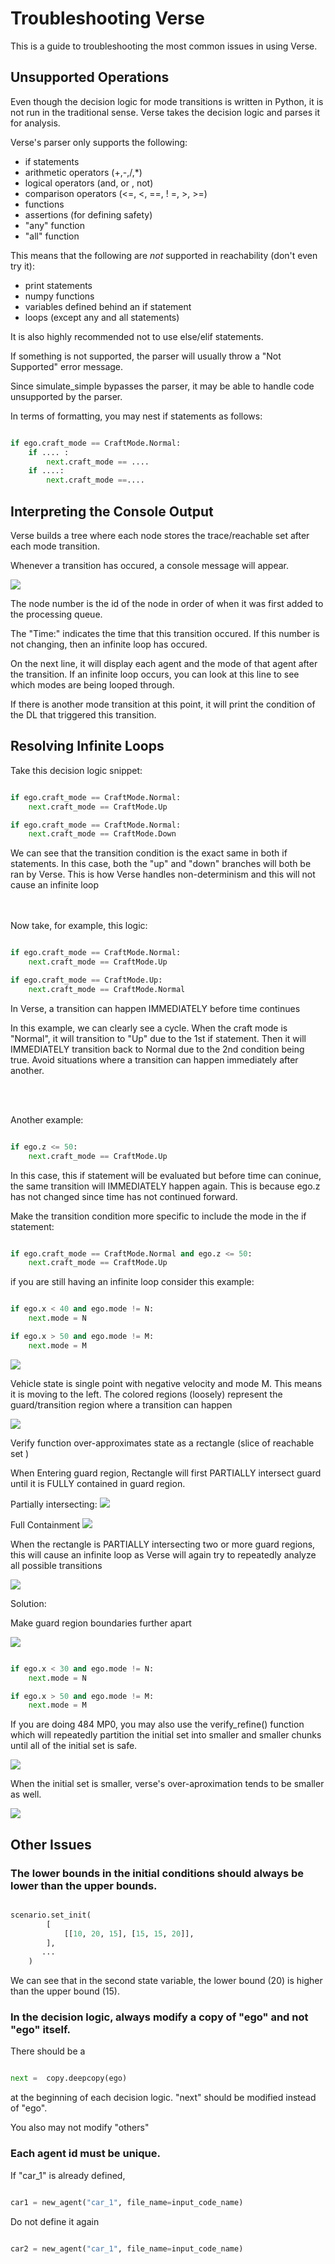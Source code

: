 # Troubleshooting Verse

This is a guide to troubleshooting the most common issues in using Verse.


## Unsupported Operations

Even though the decision logic for mode transitions is written in Python, it is not run in the traditional sense. Verse takes the decision logic and parses it for analysis.

Verse's parser only supports the following:
- if statements
- arithmetic operators (+,-,/,*)
- logical operators (and, or , not)
- comparison operators (<=, <, ==, ! =, >, >=)
- functions
- assertions (for defining safety)
- "any" function
- "all" function


This means that the following are *not* supported in reachability (don't even try it):
- print statements
- numpy functions
- variables defined behind an if statement
- loops (except any and all statements)


It is also highly recommended not to use else/elif statements.

If something is not supported, the parser will usually throw a "Not Supported" error message.

Since simulate_simple bypasses the parser, it may be able to handle code unsupported by the parser. 

In terms of formatting, you may nest if statements as follows:

```python

if ego.craft_mode == CraftMode.Normal:
    if .... :
        next.craft_mode == ....
    if ....:
        next.craft_mode ==....


```
## Interpreting the Console Output 

Verse builds a tree where each node stores the trace/reachable set after each mode transition.

Whenever a transition has occured, a console message will appear.

![](figs/console1.png)

The node number is the id of the node in order of when it was first added to the processing queue.

The "Time:" indicates the time that this transition occured. If this number is not changing, then an infinite loop has occured. 

On the next line, it will display each agent and the mode of that agent after the transition. If an infinite loop occurs, you can look at this line to see which modes are being looped through.

If there is another mode transition at this point, it will print the condition of the DL that triggered this transition.
## Resolving Infinite Loops

Take this decision logic snippet:

```python

if ego.craft_mode == CraftMode.Normal:
    next.craft_mode == CraftMode.Up

if ego.craft_mode == CraftMode.Normal:
    next.craft_mode == CraftMode.Down

```
We can see that the transition condition is the exact same in both if statements. In this case, both the "up" and "down" branches will both be ran by Verse. This is how Verse handles non-determinism and this will not cause an infinite loop 

<br/><br/>
Now take, for example, this logic:

```python

if ego.craft_mode == CraftMode.Normal:
    next.craft_mode == CraftMode.Up

if ego.craft_mode == CraftMode.Up:
    next.craft_mode == CraftMode.Normal

```

In Verse, a transition can happen IMMEDIATELY before time continues 

In this example, we can clearly see a cycle. When the craft mode is "Normal", it will  transition to "Up" due to the 1st if statement. Then it will IMMEDIATELY transition back to Normal due to the 2nd condition being true.
Avoid situations where a transition can happen immediately after another.

<br/><br/>


Another example:
```python

if ego.z <= 50:
    next.craft_mode == CraftMode.Up

```

In this case, this if statement will be evaluated but before time can coninue, the same transition will IMMEDIATELY happen again. 
This is because ego.z has not changed since time has not continued forward. 

Make the transition condition more specific to include the mode in the if statement:

```python

if ego.craft_mode == CraftMode.Normal and ego.z <= 50:
    next.craft_mode == CraftMode.Up

```

if you are still having an infinite loop consider this example:


```python

if ego.x < 40 and ego.mode != N:
    next.mode = N

if ego.x > 50 and ego.mode != M:
    next.mode = M

```

![](figs/vehicle.png)

Vehicle state is single point with negative velocity and mode M. This means it is moving to the left.
The colored regions (loosely) represent the guard/transition region where a transition can happen


![](figs/vehicle2.png)

Verify function over-approximates state as a rectangle (slice of reachable set )




When Entering guard region, Rectangle will first PARTIALLY intersect guard until it is FULLY contained in guard region.  

Partially intersecting:
![](figs/partial.png)

Full Containment
![](figs/full.png)

When the rectangle is PARTIALLY intersecting two or more guard regions, this will cause an infinite loop as Verse will again try to repeatedly analyze all possible transitions

![](figs/both.png)

Solution:

Make guard region boundaries further apart

![](figs/rect.png)

```python

if ego.x < 30 and ego.mode != N:
    next.mode = N

if ego.x > 50 and ego.mode != M:
    next.mode = M

```
If you are doing 484 MP0, you may also use the verify_refine() function which will repeatedly partition the initial set into smaller and smaller chunks until all of the initial set is safe. 

![](figs/refine.png)

When the initial set is smaller, verse's over-aproximation tends to be smaller as well. 

![](figs/small.png)





## Other Issues

### The lower bounds in the initial conditions should always be lower than the upper bounds.


```python

scenario.set_init(
        [
            [[10, 20, 15], [15, 15, 20]],
        ],
       ...
    )
```

We can see that in the second state variable, the lower bound (20) is higher than the upper bound (15). 


### In the decision logic, always modify a copy of "ego" and not "ego" itself. 

There should be a

```python

next =  copy.deepcopy(ego)
```
at the beginning of each decision logic. "next" should be modified instead of "ego".

You also may not modify "others"

### Each agent id must be unique.

If "car_1" is already defined,
```python

car1 = new_agent("car_1", file_name=input_code_name)
```

Do not define it again

```python

car2 = new_agent("car_1", file_name=input_code_name)
```



